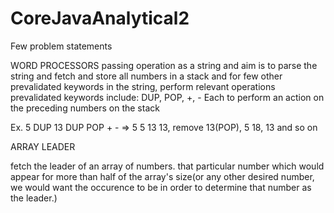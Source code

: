 # CoreJavaAnalytical2
Few problem statements 

WORD PROCESSORS
    passing operation as a string and aim is to parse the string and fetch and store all numbers in a stack and for few other prevalidated keywords in the string, perform relevant operations
prevalidated keywords include: DUP, POP, +, -
Each to perform an action on the preceding numbers on the stack

Ex. 5 DUP 13 DUP POP + -  => 5 5 13 13, remove 13(POP), 5 18, 13 and so on


ARRAY LEADER

   fetch the leader of an array of numbers. that particular number which would appear for more than half of the array's size(or any other desired number, we would want the occurence to be in order to determine that number as the leader.)
